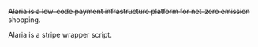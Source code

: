 ~~Alaria is a low-code payment infrastructure platform for net-zero emission shopping.~~

Alaria is a stripe wrapper script.
